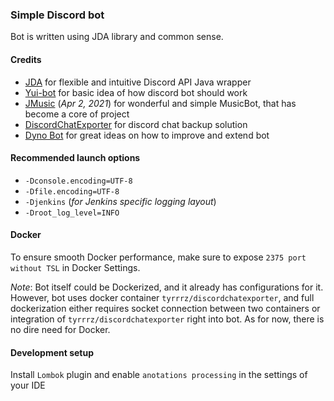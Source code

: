 ### Simple Discord bot
Bot is written using JDA library and common sense.
#### Credits
- [JDA](https://github.com/DV8FromTheWorld/JDA) for flexible and intuitive Discord API Java wrapper
- [Yui-bot](https://github.com/DV8FromTheWorld/Yui) for basic idea of how discord bot should work
- [JMusic](https://github.com/jagrosh/MusicBot) (_Apr 2, 2021_) for wonderful and simple MusicBot, that has become a core of project
- [DiscordChatExporter](https://github.com/Tyrrrz/DiscordChatExporter/releases) for discord chat backup solution
- [Dyno Bot](https://dyno.gg/bot) for great ideas on how to improve and extend bot
#### Recommended launch options
- `-Dconsole.encoding=UTF-8` 
- `-Dfile.encoding=UTF-8` 
- `-Djenkins` (_for Jenkins specific logging layout_)
- `-Droot_log_level=INFO`
#### Docker
To ensure smooth Docker performance, make sure to expose `2375 port without TSL` in Docker Settings.

_Note_: Bot itself could be Dockerized, and it already has configurations for it. 
However, bot uses docker container `tyrrrz/discordchatexporter`, and full dockerization either requires socket connection between two
containers or integration of `tyrrrz/discordchatexporter` right into bot. As for now, there is no dire need for Docker.

#### Development setup
Install `Lombok` plugin and enable `anotations processing` in the settings of your IDE